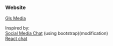 ### Website

[Gls Media](https://gls-media-socmed.netlify.app)

Inspired by: \
[Social Media Chat](https://github.com/hidjou/classsed-graphql-mern-apollo/) (using bootstrap)(modification) \
[React chat](https://github.com/hidjou/node-graphql-react-chat-app)
